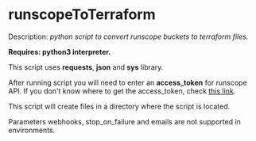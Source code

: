 # runscopeToTerraform
Description: _python script to convert runscope buckets to terraform files._

**Requires: python3 interpreter.**

This script uses **requests**, **json** and **sys** library.

After running script you will need to enter an **access_token** for runscope API. If you don't know where to get the access_token, check [this link](https://www.runscope.com/docs/api/authentication).

This script will create files in a directory where the script is located.

Parameters webhooks, stop_on_failure and emails are not supported in environments.
